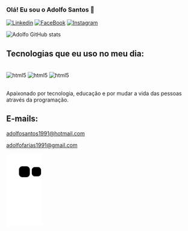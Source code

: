 ### Olá! Eu sou o Adolfo Santos 👋
        
[![Linkedin](https://img.shields.io/badge/LinkedIn-0077B5?style=for-the-badge&logo=linkedin&logoColor=white)](https://www.linkedin.com/in/adolfo-santos-211184166/)
[![FaceBook](https://img.shields.io/badge/Facebook-1877F2?style=for-the-badge&logo=facebook&logoColor=white)](https://www.facebook.com/adolfo.santos1991/)
[![Instagram](https://img.shields.io/badge/Instagram-E4405F?style=for-the-badge&logo=instagram&logoColor=white)](https://www.instagram.com/adolfosantos1991/)

![Adolfo GitHub stats](https://github-readme-stats.vercel.app/api?username=AdolfoSAntos1991&show_icons=true&theme=tokyonight)

## Tecnologias que eu uso no meu dia:

<div style="display: inline_block"><br/>
  <img align="center" alt="html5" src="https://img.shields.io/badge/HTML5-E34F26?style=for-the-badge&logo=html5&logoColor=white"/>
  <img align="center" alt="html5" src="https://img.shields.io/badge/CSS3-1572B6?style=for-the-badge&logo=css3&logoColor=white"/>
  <img align="center" alt="html5" src="https://img.shields.io/badge/JavaScript-F7DF1E?style=for-the-badge&logo=javascript&logoColor=black"/>
</div><br/>

Apaixonado por tecnologia, educação e por mudar a vida das pessoas através da programação.

## E-mails:

   <a href="https://office.live.com/start/myaccount.aspx?omkt=pt-BR&f=255&MSPPError=-2147217396" target="_blank"> adolfosantos1991@hotmail.com</a><br/>
   
   <a href="https://www.google.com/intl/pt-BR/account/about/" target="_blank"> adolfofarias1991@gmail.com</a>

![snake gif](https://github.com/AdolfoSantos1991/AdolfoSantos1991/blob/output/github-contribution-grid-snake.svg)
